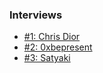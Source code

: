 ### Interviews

- [#1: Chris Dior](/interviews/chrisdior)
- [#2: 0xbepresent](/interviews/0xbepresent)
- [#3: Satyaki](/interviews/satyaki)
